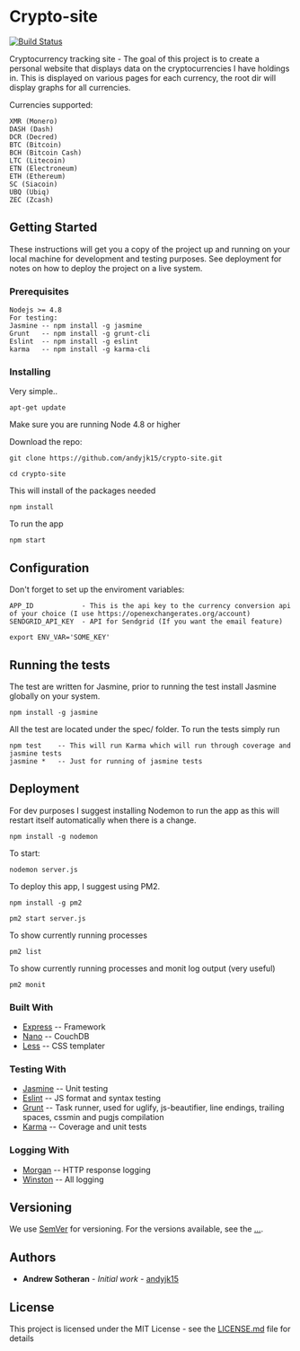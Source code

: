 # Crypto-site
[![Build Status](https://travis-ci.org/andyjk15/crypto-site.svg?branch=master)](https://travis-ci.org/andyjk15/crypto-site)

Cryptocurrency tracking site - The goal of this project is to create a personal website that displays data on the cryptocurrencies I have holdings in.
This is displayed on various pages for each currency, the root dir will display graphs for all currencies.

Currencies supported:
```
XMR (Monero) 
DASH (Dash)
DCR (Decred)
BTC (Bitcoin)
BCH (Bitcoin Cash)
LTC (Litecoin)
ETN (Electroneum)
ETH (Ethereum)
SC (Siacoin)
UBQ (Ubiq)
ZEC (Zcash)
```

## Getting Started
These instructions will get you a copy of the project up and running on your local machine for development and testing purposes. See deployment for notes on how to deploy the project on a live system.

### Prerequisites

```
Nodejs >= 4.8
For testing: 
Jasmine -- npm install -g jasmine
Grunt   -- npm install -g grunt-cli
Eslint  -- npm install -g eslint
karma   -- npm install -g karma-cli
```

### Installing

Very simple..
```
apt-get update
```
Make sure you are running Node 4.8 or higher

Download the repo:
```
git clone https://github.com/andyjk15/crypto-site.git
```
```
cd crypto-site
```
This will install of the packages needed
```
npm install
```
To run the app
```
npm start
```

## Configuration
Don't forget to set up the enviroment variables:
```
APP_ID            - This is the api key to the currency conversion api of your choice (I use https://openexchangerates.org/account)
SENDGRID_API_KEY  - API for Sendgrid (If you want the email feature)

export ENV_VAR='SOME_KEY'
```

## Running the tests

The test are written for Jasmine, prior to running the test install Jasmine globally on your system.
```
npm install -g jasmine
```
All the test are located under the spec/ folder.
To run the tests simply run
```
npm test    -- This will run Karma which will run through coverage and jasmine tests
jasmine *   -- Just for running of jasmine tests
```

## Deployment

For dev purposes I suggest installing Nodemon to run the app as this will restart itself automatically when there is a change.
```
npm install -g nodemon
```
To start:
```
nodemon server.js
```

To deploy this app, I suggest using PM2.
```
npm install -g pm2

pm2 start server.js
```
To show currently running processes
```
pm2 list
```
To show currently running processes and monit log output (very useful)
```
pm2 monit
```

### Built With

* [Express](https://expressjs.com/) -- Framework
* [Nano](https://github.com/apache/couchdb-nano) -- CouchDB
* [Less](http://lesscss.org/) -- CSS templater

### Testing With

* [Jasmine](https://jasmine.github.io/) -- Unit testing
* [Eslint](https://eslint.org/) -- JS format and syntax testing
* [Grunt](https://gruntjs.com/) -- Task runner, used for uglify, js-beautifier, line endings, trailing spaces, cssmin and pugjs compilation
* [Karma](https://karma-runner.github.io/2.0/index.html) -- Coverage and unit tests

### Logging With

* [Morgan](https://github.com/expressjs/morgan) -- HTTP response logging
* [Winston](https://github.com/winstonjs/winston) -- All logging 

## Versioning

We use [SemVer](http://semver.org/) for versioning. For the versions available, see the [...](...). 

## Authors

* **Andrew Sotheran** - *Initial work* - [andyjk15](https://github.com/andyjk15)

## License

This project is licensed under the MIT License - see the [LICENSE.md](LICENSE.md) file for details
